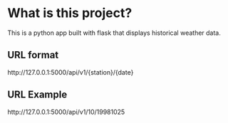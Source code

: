 # What is this project?

This is a python app built with flask that displays historical weather data.

## URL format

<p> http://127.0.0.1:5000/api/v1/{station}/{date} </p>

## URL Example

<p> http://127.0.0.1:5000/api/v1/10/19981025 </p>
